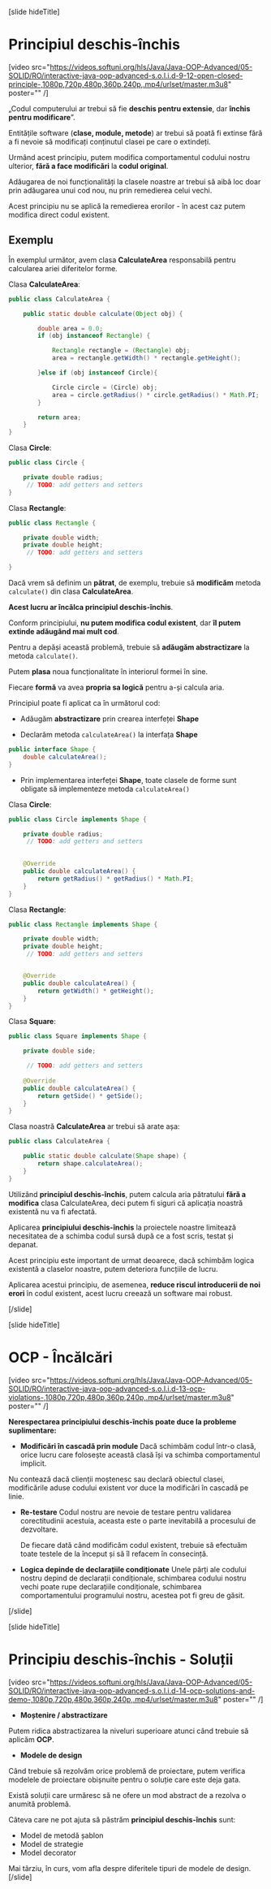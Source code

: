 [slide hideTitle]

# Principiul deschis-închis

[video src="https://videos.softuni.org/hls/Java/Java-OOP-Advanced/05-SOLID/RO/interactive-java-oop-advanced-s.o.l.i.d-9-12-open-closed-principle-,1080p,720p,480p,360p,240p,.mp4/urlset/master.m3u8" poster="" /]

„Codul computerului ar trebui să fie **deschis pentru extensie**, dar **închis pentru modificare**”.

Entitățile software (**clase, module, metode**) ar trebui să poată fi extinse fără a fi nevoie să modificați conținutul clasei pe care o extindeți.

Urmând acest principiu, putem modifica comportamentul codului nostru ulterior, **fără a face modificări** la **codul original**.

Adăugarea de noi funcționalități la clasele noastre ar trebui să aibă loc doar prin adăugarea unui cod nou, nu prin remedierea celui vechi.

Acest principiu nu se aplică la remedierea erorilor - în acest caz putem modifica direct codul existent.

## Exemplu

În exemplul următor, avem clasa **CalculateArea** responsabilă pentru calcularea ariei diferitelor forme.

Clasa **CalculateArea**:

```java
public class CalculateArea {

    public static double calculate(Object obj) {

        double area = 0.0;
        if (obj instanceof Rectangle) {

            Rectangle rectangle = (Rectangle) obj;
            area = rectangle.getWidth() * rectangle.getHeight();

        }else if (obj instanceof Circle){

            Circle circle = (Circle) obj;
            area = circle.getRadius() * circle.getRadius() * Math.PI;
        }

        return area;
    }
}

```

Clasa **Circle**:

```java
public class Circle {

    private double radius;
     // TODO: add getters and setters
}
``` 


Clasa **Rectangle**:

```java
public class Rectangle {

    private double width;
    private double height;
     // TODO: add getters and setters

}
``` 

Dacă vrem să definim un **pătrat**, de exemplu, trebuie să **modificăm** metoda `calculate()` din clasa **CalculateArea**.

**Acest lucru ar încălca principiul deschis-închis**.

Conform principiului, **nu putem modifica codul existent**, dar **îl putem extinde adăugând mai mult cod**.

Pentru a depăși această problemă, trebuie să **adăugăm abstractizare** la metoda `calculate()`.

Putem **plasa** noua funcționalitate în interiorul formei în sine.

Fiecare **formă** va avea **propria sa logică** pentru a-și calcula aria.

Principiul poate fi aplicat ca în următorul cod:

- Adăugăm **abstractizare** prin crearea interfeței **Shape**

- Declarăm metoda `calculateArea()` la interfața **Shape**

```java
public interface Shape {
    double calculateArea();
}
```

- Prin implementarea interfeței **Shape**, toate clasele de forme sunt obligate să implementeze metoda `calculateArea()`

Clasa **Circle**:

```java
public class Circle implements Shape {

    private double radius;
     // TODO: add getters and setters

    
    @Override
    public double calculateArea() {
        return getRadius() * getRadius() * Math.PI;
    }
}
```

Clasa **Rectangle**:

```java
public class Rectangle implements Shape {

    private double width;
    private double height;
     // TODO: add getters and setters


    @Override
    public double calculateArea() {
        return getWidth() * getHeight();
    }
}
``` 

Clasa **Square**:

```java
public class Square implements Shape {

    private double side;

     // TODO: add getters and setters
   
    @Override
    public double calculateArea() {
        return getSide() * getSide();
    }
}

```

Clasa noastră **CalculateArea** ar trebui să arate așa:

```java
public class CalculateArea {

    public static double calculate(Shape shape) {
        return shape.calculateArea();
    }
}
```

Utilizând **principiul deschis-închis**, putem calcula aria pătratului **fără a modifica** clasa CalculateArea, deci putem fi siguri că aplicația noastră existentă nu va fi afectată.

Aplicarea **principiului deschis-închis** la proiectele noastre limitează necesitatea de a schimba codul sursă după ce a fost scris, testat și depanat.

Acest principiu este important de urmat deoarece, dacă schimbăm logica existentă a claselor noastre, putem deteriora funcțiile de lucru.

Aplicarea acestui principiu, de asemenea, **reduce riscul introducerii de noi erori** în codul existent, acest lucru creează un software mai robust.

[/slide]


[slide hideTitle]

# OCP - Încălcări

[video src="https://videos.softuni.org/hls/Java/Java-OOP-Advanced/05-SOLID/RO/interactive-java-oop-advanced-s.o.l.i.d-13-ocp-violations-,1080p,720p,480p,360p,240p,.mp4/urlset/master.m3u8" poster="" /]

**Nerespectarea principiului deschis-închis poate duce la probleme suplimentare:**

- **Modificări în cascadă prin module**
  Dacă schimbăm codul într-o clasă, orice lucru care folosește această clasă își va schimba comportamentul implicit.
  
 Nu contează dacă clienții moștenesc sau declară obiectul clasei, modificările aduse codului existent vor duce la modificări în cascadă pe linie.

- **Re-testare**
  Codul nostru are nevoie de testare pentru validarea corectitudinii acestuia, aceasta este o parte inevitabilă a procesului de dezvoltare.

  De fiecare dată când modificăm codul existent, trebuie să efectuăm toate testele de la început și să îl refacem în consecință.

- **Logica depinde de declarațiile condiționate**
  Unele părți ale codului nostru depind de declarații condiționale, schimbarea codului nostru vechi poate rupe declarațiile condiționale, schimbarea comportamentului programului nostru, acestea pot fi greu de găsit.

[/slide]

[slide hideTitle]

# Principiu deschis-închis - Soluții

[video src="https://videos.softuni.org/hls/Java/Java-OOP-Advanced/05-SOLID/RO/interactive-java-oop-advanced-s.o.l.i.d-14-ocp-solutions-and-demo-,1080p,720p,480p,360p,240p,.mp4/urlset/master.m3u8" poster="" /]

- **Moștenire / abstractizare**

Putem ridica abstractizarea la niveluri superioare atunci când trebuie să aplicăm **OCP**.
    
- **Modele de design**

Când trebuie să rezolvăm orice problemă de proiectare, putem verifica modelele de proiectare obișnuite pentru o soluție care este deja gata.

Există soluții care urmăresc să ne ofere un mod abstract de a rezolva o anumită problemă.

Câteva care ne pot ajuta să păstrăm **principiul deschis-închis** sunt:
   - Model de metodă șablon
   - Model de strategie
   - Model decorator

Mai târziu, în curs, vom afla despre diferitele tipuri de modele de design.
[/slide]
